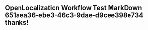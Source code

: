 <properties
ms.topic="hero-topic"
ms.test1="hero-topic"
ms.test2="test"/>


## OpenLocalization Workflow Test MarkDown 651aea36-ebe3-46c3-9dae-d9cee398e734 thanks!

